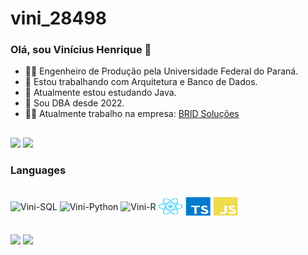 # vini_28498
### Olá, sou Vinícius Henrique 👋

- 👷‍♂️ Engenheiro de Produção pela Universidade Federal do Paraná.
- 🔭 Estou trabalhando com Arquitetura e Banco de Dados.
- 🌱 Atualmente estou estudando Java.
- 📅 Sou DBA desde 2022.
- 👨‍💻 Atualmente trabalho na empresa: <a href="https://bridsolucoes.com.br/" target="_blank">BRID Soluções</a>
 
##

<div>
  <img height="180em" src="https://github-readme-stats.vercel.app/api?username=Vini28498&show_icons=true&theme=highcontrast&include_all_commits=true&count_private=true"/>
  <img height="180em" src="https://github-readme-stats.vercel.app/api/top-langs/?username=Vini28498&layout=compact&langs_count=7&theme=highcontrast"/>
</div>

### Languages
<div style="display: inline_block"><br>
  <img align="center" alt="Vini-SQL" height="38" width="40" src="https://user-images.githubusercontent.com/63620777/224332451-8b3ed1ef-8ba4-498c-b5f6-16d08794d5cf.png">
  <img align="center" alt="Vini-Python" height="35" width="35" src="https://user-images.githubusercontent.com/63620777/224333133-ea8a2b40-c71e-4177-899c-0f99b637f2d5.png">
  <img align="center" alt="Vini-R" height="30" width="40" src="https://user-images.githubusercontent.com/63620777/224334199-3d4faf1f-dc76-48c3-a0e3-368222997edf.png">
  <img align="center" alt="Ricky-React" height="30" width="40" src="https://raw.githubusercontent.com/devicons/devicon/master/icons/react/react-original.svg">
  <img align="center" alt="Ricky-Ts" height="30" width="40" src="https://raw.githubusercontent.com/devicons/devicon/master/icons/typescript/typescript-plain.svg">
  <img align="center" alt="Ricky-Js" height="30" width="40" src="https://raw.githubusercontent.com/devicons/devicon/master/icons/javascript/javascript-plain.svg">
</div>

 ##

<div>
    <a href="https://www.instagram.com/orickylopes" target="_blank"><img src="https://img.shields.io/badge/-Instagram-%23E4405F?style=for-the-badge&logo=instagram&logoColor=white" target="_blank"></a>
    <a href="https://www.linkedin.com/in/henrique-berbert-49309122a" target="_blank"><img src="https://img.shields.io/badge/-LinkedIn-%230077B5?style=for-the-badge&logo=linkedin&logoColor=white" target="_blank"></a>
</div>

